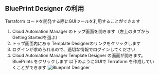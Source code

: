 ## BluePrint Designer の利用
Terraform コードを開発する際にGUIツールを利用することができます

1. Cloud Automation Manager のトップ画面を開きます（左上のタブから Getting Startedを選ぶ）
1. トップ画面内にある Template Designerのリンクをクリックします
1. ログインが求められるので、適切な情報でログインしてください
1. Cloud Automation Manager Template Designer の画面が開きます。BluePrints をクリックします
   以下のようにGUIで Terraform を作成していくことができます
   ![Blueprint Designer](https://github.com/ICpTrial/ICPTrialJapan/blob/master/cam/pics/bpdgui.png)
   




